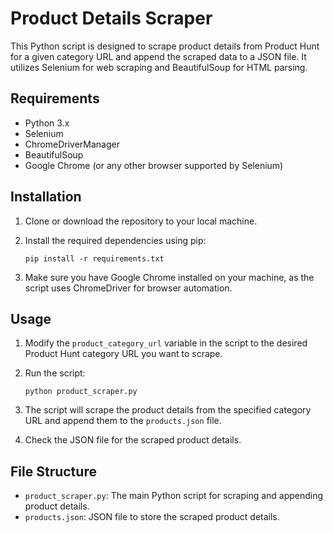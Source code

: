 # Product Details Scraper

This Python script is designed to scrape product details from Product Hunt for a given category URL and append the scraped data to a JSON file. It utilizes Selenium for web scraping and BeautifulSoup for HTML parsing.

## Requirements

- Python 3.x
- Selenium
- ChromeDriverManager
- BeautifulSoup
- Google Chrome (or any other browser supported by Selenium)

## Installation

1. Clone or download the repository to your local machine.
2. Install the required dependencies using pip:

    ```
    pip install -r requirements.txt
    ```

3. Make sure you have Google Chrome installed on your machine, as the script uses ChromeDriver for browser automation.

## Usage

1. Modify the `product_category_url` variable in the script to the desired Product Hunt category URL you want to scrape.
2. Run the script:

    ```
    python product_scraper.py
    ```

3. The script will scrape the product details from the specified category URL and append them to the `products.json` file.
4. Check the JSON file for the scraped product details.

## File Structure

- `product_scraper.py`: The main Python script for scraping and appending product details.
- `products.json`: JSON file to store the scraped product details.
